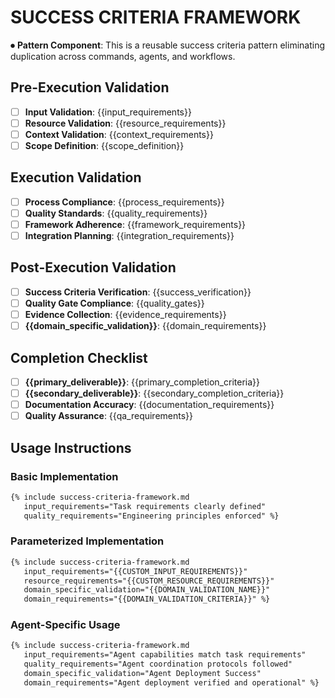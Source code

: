 
# SUCCESS CRITERIA FRAMEWORK

⏺ **Pattern Component**: This is a reusable success criteria pattern eliminating duplication across commands, agents, and workflows.

## Pre-Execution Validation
- [ ] **Input Validation**: {{input_requirements}}
- [ ] **Resource Validation**: {{resource_requirements}}
- [ ] **Context Validation**: {{context_requirements}}
- [ ] **Scope Definition**: {{scope_definition}}

## Execution Validation
- [ ] **Process Compliance**: {{process_requirements}}
- [ ] **Quality Standards**: {{quality_requirements}}
- [ ] **Framework Adherence**: {{framework_requirements}}
- [ ] **Integration Planning**: {{integration_requirements}}

## Post-Execution Validation
- [ ] **Success Criteria Verification**: {{success_verification}}
- [ ] **Quality Gate Compliance**: {{quality_gates}}
- [ ] **Evidence Collection**: {{evidence_requirements}}
- [ ] **{{domain_specific_validation}}**: {{domain_requirements}}

## Completion Checklist
- [ ] **{{primary_deliverable}}**: {{primary_completion_criteria}}
- [ ] **{{secondary_deliverable}}**: {{secondary_completion_criteria}}
- [ ] **Documentation Accuracy**: {{documentation_requirements}}
- [ ] **Quality Assurance**: {{qa_requirements}}

## Usage Instructions

### Basic Implementation
```markdown
{% include success-criteria-framework.md 
   input_requirements="Task requirements clearly defined"
   quality_requirements="Engineering principles enforced" %}
```

### Parameterized Implementation
```markdown
{% include success-criteria-framework.md 
   input_requirements="{{CUSTOM_INPUT_REQUIREMENTS}}"
   resource_requirements="{{CUSTOM_RESOURCE_REQUIREMENTS}}"
   domain_specific_validation="{{DOMAIN_VALIDATION_NAME}}"
   domain_requirements="{{DOMAIN_VALIDATION_CRITERIA}}" %}
```

### Agent-Specific Usage
```markdown
{% include success-criteria-framework.md 
   input_requirements="Agent capabilities match task requirements"
   quality_requirements="Agent coordination protocols followed"
   domain_specific_validation="Agent Deployment Success"
   domain_requirements="Agent deployment verified and operational" %}
```
